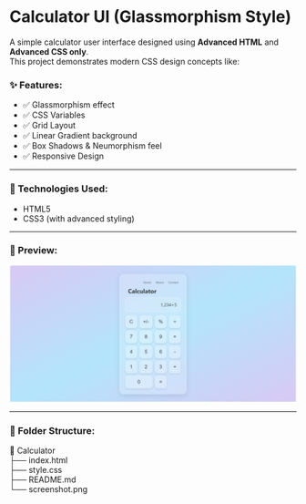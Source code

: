 # Calculator UI (Glassmorphism Style)

A simple calculator user interface designed using **Advanced HTML** and **Advanced CSS only**.  
This project demonstrates modern CSS design concepts like:

### ✨ Features:
- ✅ Glassmorphism effect
- ✅ CSS Variables
- ✅ Grid Layout
- ✅ Linear Gradient background
- ✅ Box Shadows & Neumorphism feel
- ✅ Responsive Design

---

### 🚀 Technologies Used:
- HTML5
- CSS3 (with advanced styling)

---

### 📸 Preview:

![Preview](Screenshot.png)

---

### 📁 Folder Structure:

📁 Calculator  
├── index.html  
├── style.css  
├── README.md  
└── screenshot.png